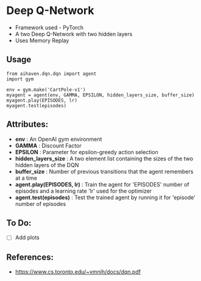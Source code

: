 # Deep Q-Network

* Framework used - PyTorch
* A two Deep Q-Network with two hidden layers
* Uses Memory Replay

## Usage 

```
from aihaven.dqn.dqn import agent
import gym

env = gym.make('CartPole-v1')
myagent = agent(env, GAMMA, EPSILON, hidden_layers_size, buffer_size)
myagent.play(EPISODES, lr)
myagent.test(episodes)
```

## Attributes:

* **env** : An OpenAI gym environment
* **GAMMA** : Discount Factor
* **EPSILON** : Parameter for epsilon-greedy action selection
* **hidden_layers_size** : A two element list containing the sizes of the two hidden layers of the DQN
* **buffer_size** : Number of previous transitions that the agent remembers at a time
* **agent.play(EPISODES, lr)** : Train the agent for 'EPISODES' number of episodes and a learning rate 'lr' used for the optimizer
* **agent.test(episodes)** : Test the trained agent by running it for 'episode' number of episodes

## To Do:

- [ ] Add plots

## References:

* https://www.cs.toronto.edu/~vmnih/docs/dqn.pdf

